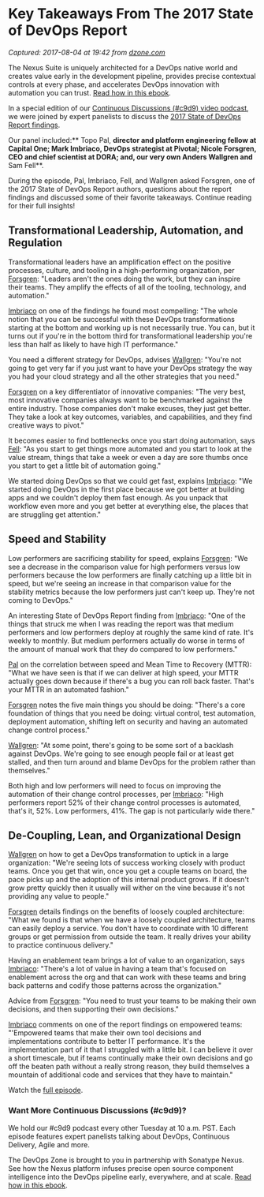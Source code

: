 # Key Takeaways From The 2017 State of DevOps Report

_Captured: 2017-08-04 at 19:42 from [dzone.com](https://dzone.com/articles/key-takeaways-from-the-2017-state-of-devops-report?edition=313393&utm_source=Daily%20Digest&utm_medium=email&utm_campaign=Daily%20Digest%202017-08-04)_

The Nexus Suite is uniquely architected for a DevOps native world and creates value early in the development pipeline, provides precise contextual controls at every phase, and accelerates DevOps innovation with automation you can trust. [Read how in this ebook](https://dzone.com/go?i=222229&u=https%3A%2F%2Fwww.sonatype.com%2Faccelerate-devops-early-everywhere-at-scale-ebook%3Futm_campaign%3Ddzone%26utm_source%3Dearly%2520everywhere%2520ebook).

In a special edition of our [Continuous Discussions (#c9d9) video podcast](http://electric-cloud.com/lp/continuous-discussions/), we were joined by expert panelists to discuss the [2017 State of DevOps Report findings](http://electric-cloud.com/blog/2017/06/top-5-takeaways-2017-state-devops-report/).

Our panel included:** Topo Pal, **director and platform engineering fellow at Capital One; **Mark Imbriaco**, DevOps strategist at Pivotal; **Nicole Forsgren,** CEO and chief scientist at DORA; and, our very own **Anders Wallgren** and** Sam Fell**.

During the episode, Pal, Imbriaco, Fell, and Wallgren asked Forsgren, one of the 2017 State of DevOps Report authors, questions about the report findings and discussed some of their favorite takeaways. Continue reading for their full insights!

## Transformational Leadership, Automation, and Regulation

Transformational leaders have an amplification effect on the positive processes, culture, and tooling in a high-performing organization, per [Forsgren](https://twitter.com/nicolefv): "Leaders aren't the ones doing the work, but they can inspire their teams. They amplify the effects of all of the tooling, technology, and automation."

[Imbriaco](https://twitter.com/markimbriaco) on one of the findings he found most compelling: "The whole notion that you can be successful with these DevOps transformations starting at the bottom and working up is not necessarily true. You can, but it turns out if you're in the bottom third for transformational leadership you're less than half as likely to have high IT performance."

You need a different strategy for DevOps, advises [Wallgren](https://twitter.com/anders_wallgren): "You're not going to get very far if you just want to have your DevOps strategy the way you had your cloud strategy and all the other strategies that you need."

[Forsgren](https://twitter.com/nicolefv) on a key differentiator of innovative companies: "The very best, most innovative companies always want to be benchmarked against the entire industry. Those companies don't make excuses, they just get better. They take a look at key outcomes, variables, and capabilities, and they find creative ways to pivot."

It becomes easier to find bottlenecks once you start doing automation, says [Fell](https://twitter.com/samueldfell): "As you start to get things more automated and you start to look at the value stream, things that take a week or even a day are sore thumbs once you start to get a little bit of automation going."

We started doing DevOps so that we could get fast, explains [Imbriaco](https://twitter.com/markimbriaco): "We started doing DevOps in the first place because we got better at building apps and we couldn't deploy them fast enough. As you unpack that workflow even more and you get better at everything else, the places that are struggling get attention."

## Speed and Stability

Low performers are sacrificing stability for speed, explains [Forsgren](https://twitter.com/nicolefv): "We see a decrease in the comparison value for high performers versus low performers because the low performers are finally catching up a little bit in speed, but we're seeing an increase in that comparison value for the stability metrics because the low performers just can't keep up. They're not coming to DevOps."

An interesting State of DevOps Report finding from [Imbriaco](https://twitter.com/markimbriaco): "One of the things that struck me when I was reading the report was that medium performers and low performers deploy at roughly the same kind of rate. It's weekly to monthly. But medium performers actually do worse in terms of the amount of manual work that they do compared to low performers."

[Pal](https://twitter.com/TopoPal) on the correlation between speed and Mean Time to Recovery (MTTR): "What we have seen is that if we can deliver at high speed, your MTTR actually goes down because if there's a bug you can roll back faster. That's your MTTR in an automated fashion."

[Forsgren](https://twitter.com/nicolefv) notes the five main things you should be doing: "There's a core foundation of things that you need be doing: virtual control, test automation, deployment automation, shifting left on security and having an automated change control process."

[Wallgren](https://twitter.com/anders_wallgren): "At some point, there's going to be some sort of a backlash against DevOps. We're going to see enough people fail or at least get stalled, and then turn around and blame DevOps for the problem rather than themselves."

Both high and low performers will need to focus on improving the automation of their change control processes, per [Imbriaco](https://twitter.com/markimbriaco): "High performers report 52% of their change control processes is automated, that's it, 52%. Low performers, 41%. The gap is not particularly wide there."

## De-Coupling, Lean, and Organizational Design

[Wallgren](https://twitter.com/anders_wallgren) on how to get a DevOps transformation to uptick in a large organization: "We're seeing lots of success working closely with product teams. Once you get that win, once you get a couple teams on board, the pace picks up and the adoption of this internal product grows. If it doesn't grow pretty quickly then it usually will wither on the vine because it's not providing any value to people."

[Forsgren](https://twitter.com/nicolefv) details findings on the benefits of loosely coupled architecture: "What we found is that when we have a loosely coupled architecture, teams can easily deploy a service. You don't have to coordinate with 10 different groups or get permission from outside the team. It really drives your ability to practice continuous delivery."

Having an enablement team brings a lot of value to an organization, says [Imbriaco](https://twitter.com/markimbriaco): "There's a lot of value in having a team that's focused on enablement across the org and that can work with these teams and bring back patterns and codify those patterns across the organization."

Advice from [Forsgren](https://twitter.com/nicolefv): "You need to trust your teams to be making their own decisions, and then supporting their own decisions."

[Imbriaco](https://twitter.com/markimbriaco) comments on one of the report findings on empowered teams: "'Empowered teams that make their own tool decisions and implementations contribute to better IT performance. It's the implementation part of it that I struggled with a little bit. I can believe it over a short timescale, but if teams continually make their own decisions and go off the beaten path without a really strong reason, they build themselves a mountain of additional code and services that they have to maintain."

Watch the [full episode](https://youtu.be/NMHTNoWhpW0).

### Want More Continuous Discussions (#c9d9)?

We hold our #c9d9 podcast every other Tuesday at 10 a.m. PST. Each episode features expert panelists talking about DevOps, Continuous Delivery, Agile and more.

The DevOps Zone is brought to you in partnership with Sonatype Nexus. See how the Nexus platform infuses precise open source component intelligence into the DevOps pipeline early, everywhere, and at scale. [Read how in this ebook](https://dzone.com/go?i=222230&u=https%3A%2F%2Fwww.sonatype.com%2Faccelerate-devops-early-everywhere-at-scale-ebook%3Futm_campaign%3Ddzone%26utm_source%3Dearly%2520everywhere%2520ebook).
